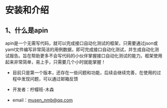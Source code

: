 # 安装和介绍
##  1、什么是apin

apin是一个无需写代码，就可以完成接口自动化测试的框架，只需要通过json或yaml文件编写非常简洁的用例数据，即可完成接口自动化测试，并生成自动化测试报告。旨在帮助更多不会写代码的小伙伴掌握接口自动化测试的能力。框架使用起来非常简单，易上手，只需要几个小时就能掌握！


- 目前只是第一个版本，还存在一些问题和功能，后续会继续完善，在使用的过程中发现问题，可以通过邮箱反馈

- 开发者：柠檬班-木森
- email：musen_nmb@qq.com